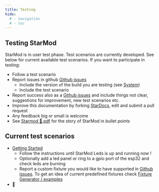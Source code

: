 ```yaml
---
title: Testing
hide:
  # - navigation
  # - toc
---
```


## Testing StarMod

StarMod is in user test phase. Test scenarios are currently developed. See below for current available test scenarios. If you want to participate in testing:

* Follow a test scenario
* Report issues in github [Github issues](https://github.com/ewowi/StarMod/issues)
    * Include the version of the build you are testing (see [System](/StarDocs/SysMod/SysModSystem))
    * Include the test scenario
* Report success also as a [Github issues](https://github.com/ewowi/StarMod/issues) and include things not clear, suggestions for improvement, new test scenarios etc.
* Improve this documentation by forking [StarDocs](https://github.com/ewowi/StarDocs), edit and submit a pull request
* Any feedback big or small is welcome
* See [Starmod 💫.pdf](https://github.com/ewowi/StarDocs/files/14837446/Starmod.pdf) for the story of StarMod in bullet points

## Current test scenarios

* [Getting Started](/StarDocs/BasicsStarMod/GettingStarted/)
    * Follow the instructions until StarMod Leds is up and running now !
    * Optionally add a led panel or ring to a gpio port of the esp32 and check leds are burning
    * Report a custom fixture you would like to have supported in [Github issues](https://github.com/ewowi/StarMod/issues). To get an idea of current predefined fixtures check  [Fixture Generator / examples](https://ewowi.github.io/StarDocs/UserMod/UserModFixture%20Generator/#examples)
* 🚧
